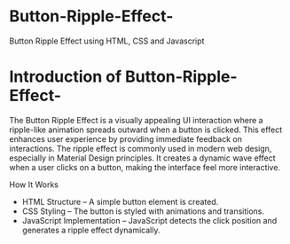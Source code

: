 # Button-Ripple-Effect-
Button Ripple Effect using HTML, CSS and Javascript

# Introduction of Button-Ripple-Effect-
The Button Ripple Effect is a visually appealing UI interaction where a ripple-like animation spreads outward when a button is clicked. This effect enhances user experience by providing immediate feedback on interactions.
The ripple effect is commonly used in modern web design, especially in Material Design principles. It creates a dynamic wave effect when a user clicks on a button, making the interface feel more interactive.

How It Works
- HTML Structure – A simple button element is created.
- CSS Styling – The button is styled with animations and transitions.
- JavaScript Implementation – JavaScript detects the click position and generates a ripple effect dynamically.


